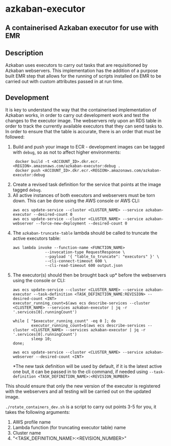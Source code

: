 # azkaban-executor

## A containerised Azkaban executor for use with EMR

## Description
Azkaban uses executors to carry out tasks that are requisitioned by Azkaban webservers. This implementation has the addition of a purpose built EMR step that allows for the running of scripts installed on EMR to be carried out with custom attributes passed in at run time.

## Development
It is key to understand the way that the containerised implementation of Azkaban works, in order to carry out development work and test the changes to the executor image. The webservers rely upon an RDS table in order to track the currently available executors that they can send tasks to. In order to ensure that the table is accurate, there is an order that must be followed:
1. Build and push your image to ECR - development images can be tagged with `debug`, so as not to affect higher environments:
   ```shell
    docker build -t <ACCOUNT_ID>.dkr.ecr.<REGION>.amazonaws.com/azkaban-executor:debug .
    docker push <ACCOUNT_ID>.dkr.ecr.<REGION>.amazonaws.com/azkaban-executor:debug
    ```
1. Create a revised task definition for the service that points at the image tagged `debug`.
1. All active instances of both executors and webservers must be torn down. This can be done using the AWS console or AWS CLI:
    ```shell
    aws ecs update-service --cluster <CLUSTER_NAME> --service azkaban-executor --desired-count 0 
    aws ecs update-service --cluster <CLUSTER_NAME> --service azkaban-webserver --force-new-deployment --desired-count 0 
    ```
1. The `azkaban-truncate-table` lambda should be called to truncate the active executors table: 
    ```shell
    aws lambda invoke --function-name <FUNCTION_NAME>
                  --invocation-type RequestResponse \
                  --payload '{ "table_to_truncate": "executors" }' \
                  --cli-connect-timeout 600 \
                  --cli-read-timeout 600 output.json
    ```
1. The executor(s) should then be brought back up* before the webservers using the console or CLI:
    ```shell
    aws ecs update-service --cluster <CLUSTER_NAME> --service azkaban-executor --task-definition <TASK_DEFINITION_NAME:REVISION> --desired-count <INT> 
    executor_running_count=$(aws ecs describe-services --cluster <CLUSTER_NAME> --services azkaban-executor | jq -r '.services[0].runningCount')
    
    while [ "$executor_running_count" -eq 0 ]; do
            executor_running_count=$(aws ecs describe-services --cluster <CLUSTER_NAME> --services azkaban-executor | jq -r '.services[0].runningCount')
            sleep 10;
    done;

    aws ecs update-service --cluster <CLUSTER_NAME> --service azkaban-webserver --desired-count <INT> 
    ```
    *The new task definition will be used by default, if it is the latest active one but, it can be passed in to the cli command, if needed using `--task-definition <TASK_DEFINITION_NAME>:<REVISION_NUMBER>`

This should ensure that only the new version of the executor is registered with the webservers and all testing will be carried out on the updated image.

`./rotate_containers_dev.sh` is a script to carry out points 3-5 for you, it takes the following arguments:
1. AWS profile name
1. Lambda function (for truncating executor table) name
1. Cluster name
1. "<TASK_DEFINITION_NAME>:<REVISION_NUMBER>"

